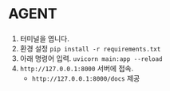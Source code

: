 # AGENT

### 
1. 터미널을 엽니다.  
2. 환경 설정     ```pip install -r requirements.txt```
3. 아래 명령어 입력. ```uvicorn main:app --reload```  
4.  ```http://127.0.0.1:8000``` 서버에 접속.
     -  ```http://127.0.0.1:8000/docs``` 제공


